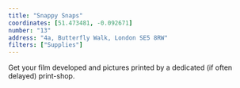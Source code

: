 ```yaml
---
title: "Snappy Snaps"
coordinates: [51.473481, -0.092671]
number: "13"
address: "4a, Butterfly Walk, London SE5 8RW"
filters: ["Supplies"]
---
```


Get your film developed and pictures printed by a dedicated (if often delayed) print-shop.
